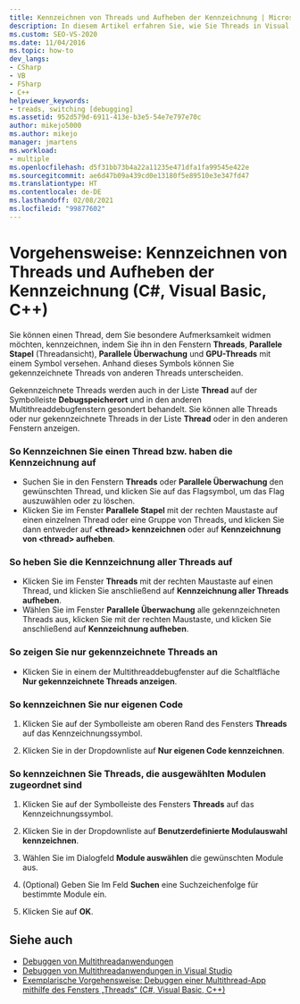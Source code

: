 ```yaml
---
title: Kennzeichnen von Threads und Aufheben der Kennzeichnung | Microsoft-Dokumentation
description: In diesem Artikel erfahren Sie, wie Sie Threads in Visual Studio kennzeichnen und wie Sie diese Kennzeichnung wieder aufheben. Sie können einen Thread, mehrere Threads oder alle Threads kennzeichnen bzw. die Kennzeichnung aufgeben. Beispielsweise können Sie auch nur Ihren Code oder nur Code kennzeichnen, der einem Modul zugeordnet ist.
ms.custom: SEO-VS-2020
ms.date: 11/04/2016
ms.topic: how-to
dev_langs:
- CSharp
- VB
- FSharp
- C++
helpviewer_keywords:
- treads, switching [debugging]
ms.assetid: 952d579d-6911-413e-b3e5-54e7e797e70c
author: mikejo5000
ms.author: mikejo
manager: jmartens
ms.workload:
- multiple
ms.openlocfilehash: d5f31bb73b4a22a11235e471dfa1fa99545e422e
ms.sourcegitcommit: ae6d47b09a439cd0e13180f5e89510e3e347fd47
ms.translationtype: HT
ms.contentlocale: de-DE
ms.lasthandoff: 02/08/2021
ms.locfileid: "99877602"
---
```

# <a name="how-to-flag-and-unflag-threads-c-visual-basic-c"></a>Vorgehensweise: Kennzeichnen von Threads und Aufheben der Kennzeichnung (C#, Visual Basic, C++)

Sie können einen Thread, dem Sie besondere Aufmerksamkeit widmen möchten, kennzeichnen, indem Sie ihn in den Fenstern **Threads**, **Parallele Stapel** (Threadansicht), **Parallele Überwachung** und **GPU-Threads** mit einem Symbol versehen. Anhand dieses Symbols können Sie gekennzeichnete Threads von anderen Threads unterscheiden.

Gekennzeichnete Threads werden auch in der Liste **Thread** auf der Symbolleiste **Debugspeicherort** und in den anderen Multithreaddebugfenstern gesondert behandelt. Sie können alle Threads oder nur gekennzeichnete Threads in der Liste **Thread** oder in den anderen Fenstern anzeigen.

### <a name="to-flag-or-unflag-a-thread"></a>So Kennzeichnen Sie einen Thread bzw. haben die Kennzeichnung auf

- Suchen Sie in den Fenstern **Threads** oder **Parallele Überwachung** den gewünschten Thread, und klicken Sie auf das Flagsymbol, um das Flag auszuwählen oder zu löschen.
- Klicken Sie im Fenster **Parallele Stapel** mit der rechten Maustaste auf einen einzelnen Thread oder eine Gruppe von Threads, und klicken Sie dann entweder auf **\<thread> kennzeichnen** oder auf **Kennzeichnung von \<thread> aufheben**.

### <a name="to-unflag-all-threads"></a>So heben Sie die Kennzeichnung aller Threads auf

- Klicken Sie im Fenster **Threads** mit der rechten Maustaste auf einen Thread, und klicken Sie anschließend auf **Kennzeichnung aller Threads aufheben**.
- Wählen Sie im Fenster **Parallele Überwachung** alle gekennzeichneten Threads aus, klicken Sie mit der rechten Maustaste, und klicken Sie anschließend auf **Kennzeichnung aufheben**.

### <a name="to-display-only-flagged-threads"></a>So zeigen Sie nur gekennzeichnete Threads an

- Klicken Sie in einem der Multithreaddebugfenster auf die Schaltfläche **Nur gekennzeichnete Threads anzeigen**.

### <a name="to-flag-just-my-code"></a>So kennzeichnen Sie nur eigenen Code

1. Klicken Sie auf der Symbolleiste am oberen Rand des Fensters **Threads** auf das Kennzeichnungssymbol.

2. Klicken Sie in der Dropdownliste auf **Nur eigenen Code kennzeichnen**.

### <a name="to-flag-threads-that-are-associated-with-selected-modules"></a>So kennzeichnen Sie Threads, die ausgewählten Modulen zugeordnet sind

1. Klicken Sie auf der Symbolleiste des Fensters **Threads** auf das Kennzeichnungssymbol.

2. Klicken Sie in der Dropdownliste auf **Benutzerdefinierte Modulauswahl kennzeichnen**.

3. Wählen Sie im Dialogfeld **Module auswählen** die gewünschten Module aus.

4. (Optional) Geben Sie Im Feld **Suchen** eine Suchzeichenfolge für bestimmte Module ein.

5. Klicken Sie auf **OK**.

## <a name="see-also"></a>Siehe auch
- [Debuggen von Multithreadanwendungen](../debugger/debug-multithreaded-applications-in-visual-studio.md)
- [Debuggen von Multithreadanwendungen in Visual Studio](../debugger/get-started-debugging-multithreaded-apps.md)
- [Exemplarische Vorgehensweise: Debuggen einer Multithread-App mithilfe des Fensters „Threads“ (C#, Visual Basic, C++)](../debugger/how-to-use-the-threads-window.md)